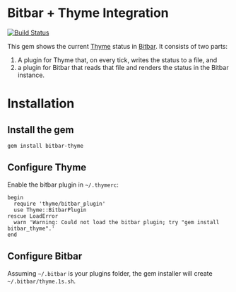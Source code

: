 # Bitbar + Thyme Integration

[![Build Status](https://travis-ci.org/suhlig/bitbar-thyme.svg?branch=master)](https://travis-ci.org/suhlig/bitbar-thyme)

This gem shows the current [Thyme](https://github.com/hughbien/thyme) status in [Bitbar](https://getbitbar.com/). It consists of two parts:

1. A plugin for Thyme that, on every tick, writes the status to a file, and
1. a plugin for Bitbar that reads that file and renders the status in the Bitbar instance.

# Installation

## Install the gem

```
gem install bitbar-thyme
```

## Configure Thyme

Enable the bitbar plugin in `~/.thymerc`:

```
begin
  require 'thyme/bitbar_plugin'
  use Thyme::BitbarPlugin
rescue LoadError
  warn 'Warning: Could not load the bitbar plugin; try "gem install bitbar_thyme".'
end
```

## Configure Bitbar

Assuming `~/.bitbar` is your plugins folder, the gem installer will create `~/.bitbar/thyme.1s.sh`.
